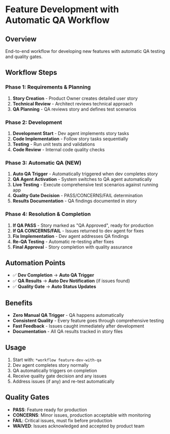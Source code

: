 # Feature Development with Automatic QA Workflow

## Overview
End-to-end workflow for developing new features with automatic QA testing and quality gates.

## Workflow Steps

### Phase 1: Requirements & Planning
1. **Story Creation** - Product Owner creates detailed user story
2. **Technical Review** - Architect reviews technical approach
3. **QA Planning** - QA reviews story and defines test scenarios

### Phase 2: Development
1. **Development Start** - Dev agent implements story tasks
2. **Code Implementation** - Follow story tasks sequentially
3. **Testing** - Run unit tests and validations
4. **Code Review** - Internal code quality checks

### Phase 3: Automatic QA (NEW)
1. **Auto QA Trigger** - Automatically triggered when dev completes story
2. **QA Agent Activation** - System switches to QA agent automatically
3. **Live Testing** - Execute comprehensive test scenarios against running app
4. **Quality Gate Decision** - PASS/CONCERNS/FAIL determination
5. **Results Documentation** - QA findings documented in story

### Phase 4: Resolution & Completion
1. **If QA PASS** - Story marked as "QA Approved", ready for production
2. **If QA CONCERNS/FAIL** - Issues returned to dev agent for fixes
3. **Fix Implementation** - Dev agent addresses QA findings
4. **Re-QA Testing** - Automatic re-testing after fixes
5. **Final Approval** - Story completion with quality assurance

## Automation Points
- ✅ **Dev Completion** → **Auto QA Trigger**
- ✅ **QA Results** → **Auto Dev Notification** (if issues found)
- ✅ **Quality Gate** → **Auto Status Updates**

## Benefits
- **Zero Manual QA Trigger** - QA happens automatically
- **Consistent Quality** - Every feature goes through comprehensive testing
- **Fast Feedback** - Issues caught immediately after development
- **Documentation** - All QA results tracked in story files

## Usage
1. Start with: `*workflow feature-dev-with-qa`
2. Dev agent completes story normally
3. QA automatically triggers on completion
4. Receive quality gate decision and any issues
5. Address issues (if any) and re-test automatically

## Quality Gates
- **PASS**: Feature ready for production
- **CONCERNS**: Minor issues, production acceptable with monitoring
- **FAIL**: Critical issues, must fix before production
- **WAIVED**: Issues acknowledged and accepted by product team